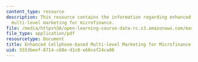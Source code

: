 ```yaml
---
content_type: resource
description: This resource contains the information regarding enhanced cellphone-based
  multi-level marketing for microfinance.
file: /media/https%3A/open-learning-course-data-rc.s3.amazonaws.com/mas-965-nextlab-i-designing-mobile-technologies-for-the-next-billion-users-fall-2008/5553beef8714c68ed1c8e66cef24ca08_MITMAS_965F08_money_m1.pdf
file_type: application/pdf
resourcetype: Document
title: Enhanced Cellphone-based Multi-level Marketing for Microfinance
uid: 5553beef-8714-c68e-d1c8-e66cef24ca08
---
```

